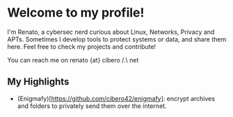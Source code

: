 # Welcome to my profile!
I'm Renato, a cybersec nerd curious about Linux, Networks, Privacy and APTs. Sometimes I develop tools to protect systems or data, and share them here.
Feel free to check my projects and contribute!

You can reach me on renato {at} cibero /.\ net

## My Highlights
- (Enigmafy)[https://github.com/cibero42/enigmafy]: encrypt archives and folders to privately send them over the internet.
